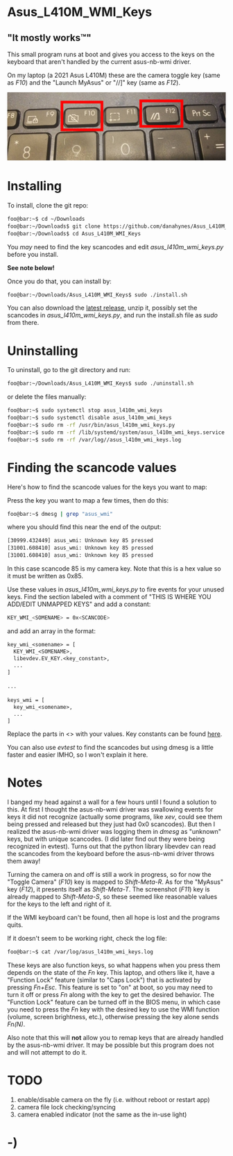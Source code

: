 <!----------------------------------------------------------------------------->
<!-- Filename: README.md                                       /          \  -->
<!-- Project : Asus_L410M_WMI_Keys                            |     ()     | -->
<!-- Date    : 02/17/2019                                     |            | -->
<!-- Author  : Dana Hynes                                     |   \____/   | -->
<!-- License : WTFPLv2                                         \          /  -->
<!----------------------------------------------------------------------------->

# Asus_L410M_WMI_Keys
## "It mostly works™"

This small program runs at boot and gives you access to the keys on the keyboard
that aren't handled by the current asus-nb-wmi driver.

On my laptop (a 2021 Asus L410M) these are the camera toggle key (same as *F10*)
and the "Launch MyAsus" or "//]" key (same as *F12*).

![](keys.jpg)

# Installing

To install, clone the git repo:
```bash
foo@bar:~$ cd ~/Downloads
foo@bar:~/Downloads$ git clone https://github.com/danahynes/Asus_L410M_WMI_Keys
foo@bar:~/Downloads$ cd Asus_L410M_WMI_Keys
```

You *may* need to find the key scancodes and edit *asus_l410m_wmi_keys.py*
before you install.

**See note below!**

Once you do that, you can install by:
```bash
foo@bar:~/Downloads/Asus_L410M_WMI_Keys$ sudo ./install.sh
```
You can also download the
[latest release](http://github.com/danahynes/Asus_L410M_WMI_Keys/releases/latest),
unzip it, possibly set the scancodes in *asus_l410m_wmi_keys.py*, and run the
install.sh file as *sudo* from there.

# Uninstalling

To uninstall, go to the git directory and run:
```bash
foo@bar:~/Downloads/Asus_L410M_WMI_Keys$ sudo ./uninstall.sh
```

or delete the files manually:
```bash
foo@bar:~$ sudo systemctl stop asus_l410m_wmi_keys
foo@bar:~$ sudo systemctl disable asus_l410m_wmi_keys
foo@bar:~$ sudo rm -rf /usr/bin/asus_l410m_wmi_keys.py
foo@bar:~$ sudo rm -rf /lib/systemd/system/asus_l410m_wmi_keys.service
foo@bar:~$ sudo rm -rf /var/log//asus_l410m_wmi_keys.log
```

# Finding the scancode values

Here's how to find the scancode values for the keys you want to map:

Press the key you want to map a few times, then do this:
```bash
foo@bar:~$ dmesg | grep "asus_wmi"
```
where you should find this near the end of the output:
```bash
[30999.432449] asus_wmi: Unknown key 85 pressed
[31001.608410] asus_wmi: Unknown key 85 pressed
[31001.608410] asus_wmi: Unknown key 85 pressed
```

In this case scancode 85 is my camera key. Note that this is a hex value so it
must be written as 0x85.

Use these values in *asus_l410m_wmi_keys.py* to fire events for your unused
keys. Find the section labeled with a comment of "THIS IS WHERE YOU ADD/EDIT
UNMAPPED KEYS" and add a constant:
```bash
KEY_WMI_<SOMENAME> = 0x<SCANCODE>
```

and add an array in the format:

```python3
key_wmi_<somename> = [
  KEY_WMI_<SOMENAME>,
  libevdev.EV_KEY.<key_constant>,
  ...
]

...

keys_wmi = [
  key_wmi_<somename>,
  ...
]
```

Replace the parts in <> with your values. Key constants can be found
[here](https://github.com/torvalds/linux/blob/master/include/uapi/linux/input-event-codes.h).

You can also use *evtest* to find the scancodes but using dmesg is a little
faster and easier IMHO, so I won't explain it here.

# Notes

I banged my head against a wall for a few hours until I found a solution to
this. At first I thought the asus-nb-wmi driver was swallowing events for keys
it did not recognize (actually some programs, like *xev*, could see them being
pressed and released but they just had 0x0 scancodes). But then I realized the
asus-nb-wmi driver was logging them in *dmesg* as "unknown" keys, but with
unique scancodes. (I did later find out they were being recognized in evtest).
Turns out that the python library libevdev can read the scancodes from the
keyboard before the asus-nb-wmi driver throws them away!

Turning the camera on and off is still a work in progress, so for now the
"Toggle Camera" (*F10*) key is mapped to *Shift-Meta-R*. As for the "MyAsus"
key (*F12*), it presents itself as *Shift-Meta-T*. The screenshot (*F11*) key
is already mapped to *Shift-Meta-S*, so these seemed like reasonable values for
the keys to the left and right of it.

If the WMI keyboard can't be found, then all hope is lost and the programs
quits.

If it doesn't seem to be working right, check the log file:
``` bash
foo@bar:~$ cat /var/log/asus_l410m_wmi_keys.log
```

These keys are also function keys, so what happens when you press them
depends on the state of the *Fn* key. This laptop, and others like it, have a
"Function Lock" feature (similar to "Caps Lock") that is activated by pressing
*Fn+Esc*. This feature is set to "on" at boot, so you may need to turn it off
or press *Fn* along with the key to get the desired behavior. The
"Function Lock" feature can be turned off in the BIOS menu, in which case you
need to press the *Fn* key with the desired key to use the WMI function (volume,
  screen brightness, etc.), otherwise pressing the key alone sends *Fn(N)*.

Also note that this will **not** allow you to remap keys that are already
handled by the asus-nb-wmi driver. It may be possible but this program does not
and will not attempt to do it.

# TODO

1. enable/disable camera on the fly (i.e. without reboot or restart app)
1. camera file lock checking/syncing
1. camera enabled indicator (not the same as the in-use light)

# -)

